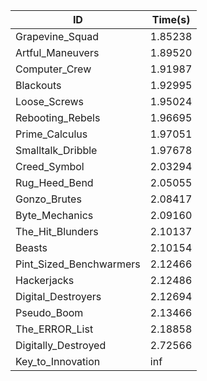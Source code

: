 |ID|Time(s)|
|-|-|
|Grapevine_Squad|1.85238|
|Artful_Maneuvers|1.89520|
|Computer_Crew|1.91987|
|Blackouts|1.92995|
|Loose_Screws|1.95024|
|Rebooting_Rebels|1.96695|
|Prime_Calculus|1.97051|
|Smalltalk_Dribble|1.97678|
|Creed_Symbol|2.03294|
|Rug_Heed_Bend|2.05055|
|Gonzo_Brutes|2.08417|
|Byte_Mechanics|2.09160|
|The_Hit_Blunders|2.10137|
|Beasts|2.10154|
|Pint_Sized_Benchwarmers|2.12466|
|Hackerjacks|2.12486|
|Digital_Destroyers|2.12694|
|Pseudo_Boom|2.13466|
|The_ERROR_List|2.18858|
|Digitally_Destroyed|2.72566|
|Key_to_Innovation|inf|
